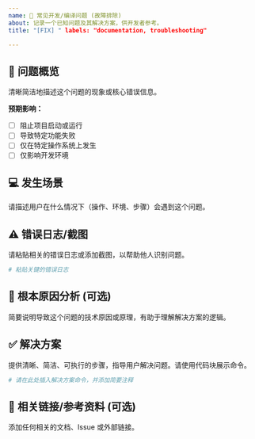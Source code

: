 ```yaml
---
name: 🚨 常见开发/编译问题 (故障排除)
about: 记录一个已知问题及其解决方案，供开发者参考。 
title: "[FIX] " labels: "documentation, troubleshooting"

---
```


## 🎯 问题概览

清晰简洁地描述这个问题的现象或核心错误信息。

**预期影响：**

- [ ] 阻止项目启动或运行
- [ ] 导致特定功能失败
- [ ] 仅在特定操作系统上发生
- [ ] 仅影响开发环境

## 💻 发生场景

请描述用户在什么情况下（操作、环境、步骤）会遇到这个问题。

## ⚠️ 错误日志/截图

请粘贴相关的错误日志或添加截图，以帮助他人识别问题。

```bash
# 粘贴关键的错误日志
```

## 🧠 根本原因分析 (可选)

简要说明导致这个问题的技术原因或原理，有助于理解解决方案的逻辑。

## ✅ 解决方案

提供清晰、简洁、可执行的步骤，指导用户解决问题。请使用代码块展示命令。

```bash
# 请在此处插入解决方案命令，并添加简要注释
```

## 🔗 相关链接/参考资料 (可选)

添加任何相关的文档、Issue 或外部链接。

